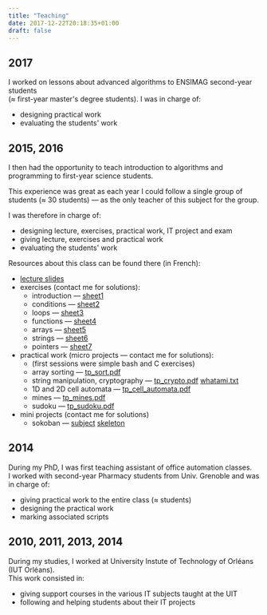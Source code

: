 ```yaml
---
title: "Teaching"
date: 2017-12-22T20:18:35+01:00
draft: false
---
```


## 2017
I worked on lessons about advanced algorithms to ENSIMAG second-year students  
(≈ first-year master's degree students).
I was in charge of:

- designing practical work
- evaluating the students' work

## 2015, 2016
I then had the opportunity to teach introduction to algorithms and programming
to first-year science students.

This experience was great as each year I could follow a single group of students
(≈ 30 students)
— as the only teacher of this subject for the group.

I was therefore in charge of:

- designing lecture, exercises, practical work, IT project and exam
- giving lecture, exercises and practical work
- evaluating the students' work

Resources about this class can be found there (in French):

- [lecture slides](/teaching/inf101/slides.pdf)
- exercises (contact me for solutions):
  - introduction — [sheet1](/teaching/inf101/feuille1_questions.pdf)
  - conditions — [sheet2](/teaching/inf101/feuille2_questions.pdf)
  - loops — [sheet3](/teaching/inf101/feuille3_questions.pdf)
  - functions — [sheet4](/teaching/inf101/feuille4_questions.pdf)
  - arrays — [sheet5](/teaching/inf101/feuille5_questions.pdf)
  - strings — [sheet6](/teaching/inf101/feuille6_questions.pdf)
  - pointers — [sheet7](/teaching/inf101/feuille7_questions.pdf)
- practical work (micro projects — contact me for solutions):
  - (first sessions were simple bash and C exercises)
  - array sorting — [tp_sort.pdf](/teaching/inf101/tp_sort.pdf)
  - string manipulation, cryptography — [tp_crypto.pdf](/teaching/inf101/tp_crypto.pdf) [whatami.txt](/teaching/inf101/whatami.txt)
  - 1D and 2D cell automata — [tp_cell_automata.pdf](/teaching/inf101/tp_cell_automata.pdf)
  - mines — [tp_mines.pdf](/teaching/inf101/tp_mines.pdf)
  - sudoku — [tp_sudoku.pdf](/teaching/inf101/tp_sudoku.pdf)
- mini projects (contact me for solutions)
  - sokoban — [subject](/teaching/inf101/projet_sokoban.pdf) [skeleton](/teaching/inf101/sokoban.zip)

## 2014
During my PhD, I was first teaching assistant of office automation classes.  
I worked with second-year Pharmacy students from Univ. Grenoble and
was in charge of:

- giving practical work to the entire class (≈ students)
- designing the practical work
- marking associated scripts

## 2010, 2011, 2013, 2014

During my studies,
I worked at University Instute of Technology of Orléans (IUT Orléans).  
This work consisted in:

- giving support courses in the various IT subjects taught at the UIT
- following and helping students about their IT projects

